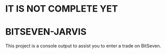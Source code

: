 # IT IS NOT COMPLETE YET

# BITSEVEN-JARVIS
This project is a console output to assist you to enter a trade on BitSeven.
